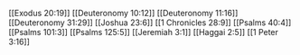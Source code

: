 [[Exodus 20:19]]
[[Deuteronomy 10:12]]
[[Deuteronomy 11:16]]
[[Deuteronomy 31:29]]
[[Joshua 23:6]]
[[1 Chronicles 28:9]]
[[Psalms 40:4]]
[[Psalms 101:3]]
[[Psalms 125:5]]
[[Jeremiah 3:1]]
[[Haggai 2:5]]
[[1 Peter 3:16]]
